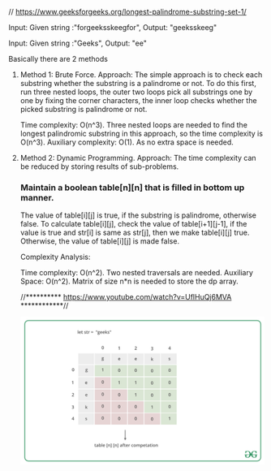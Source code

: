 // https://www.geeksforgeeks.org/longest-palindrome-substring-set-1/

Input: Given string :"forgeeksskeegfor", 
Output: "geeksskeeg"

Input: Given string :"Geeks", 
Output: "ee"

Basically there are 2 methods 
1. Method 1: Brute Force.
    Approach: The simple approach is to check each substring whether the substring is a palindrome or not. To do this first, run three nested loops, the outer two loops pick all substrings one by one by fixing the corner characters, the inner loop checks whether the picked substring is palindrome or not.

    Time complexity: O(n^3).
    Three nested loops are needed to find the longest palindromic substring in this approach, so the time complexity is O(n^3).
    Auxiliary complexity: O(1).
    As no extra space is needed.
2. Method 2: Dynamic Programming.
    Approach: The time complexity can be reduced by storing results of sub-problems. 

    ### Maintain a boolean table[n][n] that is filled in bottom up manner.
    The value of table[i][j] is true, if the substring is palindrome, otherwise false.
    To calculate table[i][j], check the value of table[i+1][j-1], if the value is true and str[i] is same as str[j], then we make table[i][j] true.
    Otherwise, the value of table[i][j] is made false.

    Complexity Analysis:

    Time complexity: O(n^2).
    Two nested traversals are needed.
    Auxiliary Space: O(n^2).
    Matrix of size n*n is needed to store the dp array.

    //********** https://www.youtube.com/watch?v=UflHuQj6MVA ************//
    <p>
    <img src="Longest-Palindromic-substring.png">
    </br>
    </p>

